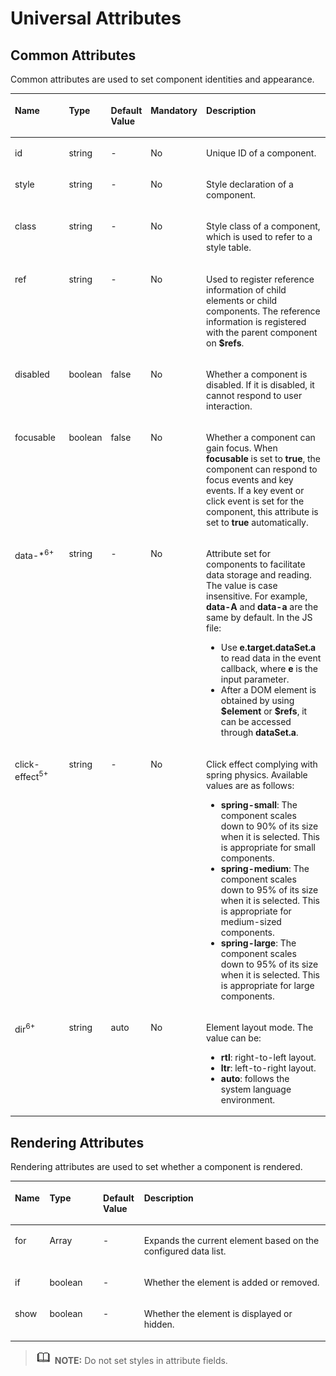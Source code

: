 # Universal Attributes<a name="EN-US_TOPIC_0000001173324641"></a>

## Common Attributes<a name="section861395713012"></a>

Common attributes are used to set component identities and appearance.

<a name="tb330011ff53049a69f27cec012adf8c1"></a>
<table><thead align="left"><tr id="r4301f3a3b24c499c9bfc42b76ab785f9"><th class="cellrowborder" valign="top" width="19.598040195980403%" id="mcps1.1.6.1.1"><p id="a9ba8c579217b4b8b841b035f1d28b20e"><a name="a9ba8c579217b4b8b841b035f1d28b20e"></a><a name="a9ba8c579217b4b8b841b035f1d28b20e"></a>Name</p>
</th>
<th class="cellrowborder" valign="top" width="11.08889111088891%" id="mcps1.1.6.1.2"><p id="a633002333b024497914a4b172446f14e"><a name="a633002333b024497914a4b172446f14e"></a><a name="a633002333b024497914a4b172446f14e"></a>Type</p>
</th>
<th class="cellrowborder" valign="top" width="10.00899910008999%" id="mcps1.1.6.1.3"><p id="a4950f7884c6540b9ad523ac34657d952"><a name="a4950f7884c6540b9ad523ac34657d952"></a><a name="a4950f7884c6540b9ad523ac34657d952"></a>Default Value</p>
</th>
<th class="cellrowborder" valign="top" width="7.519248075192481%" id="mcps1.1.6.1.4"><p id="p58189597166"><a name="p58189597166"></a><a name="p58189597166"></a>Mandatory</p>
</th>
<th class="cellrowborder" valign="top" width="51.78482151784822%" id="mcps1.1.6.1.5"><p id="a1313564aa9404a338447087d5918c17d"><a name="a1313564aa9404a338447087d5918c17d"></a><a name="a1313564aa9404a338447087d5918c17d"></a>Description</p>
</th>
</tr>
</thead>
<tbody><tr id="r06a481428e8d455fba919d3d4618be31"><td class="cellrowborder" valign="top" width="19.598040195980403%" headers="mcps1.1.6.1.1 "><p id="adb8a73146d764f2aab50fc046169ab26"><a name="adb8a73146d764f2aab50fc046169ab26"></a><a name="adb8a73146d764f2aab50fc046169ab26"></a>id</p>
</td>
<td class="cellrowborder" valign="top" width="11.08889111088891%" headers="mcps1.1.6.1.2 "><p id="a06898db2627246f78e85d4fbadeee85c"><a name="a06898db2627246f78e85d4fbadeee85c"></a><a name="a06898db2627246f78e85d4fbadeee85c"></a>string</p>
</td>
<td class="cellrowborder" valign="top" width="10.00899910008999%" headers="mcps1.1.6.1.3 "><p id="ae685ead324a647bcba1bbb45c9402dd6"><a name="ae685ead324a647bcba1bbb45c9402dd6"></a><a name="ae685ead324a647bcba1bbb45c9402dd6"></a>-</p>
</td>
<td class="cellrowborder" valign="top" width="7.519248075192481%" headers="mcps1.1.6.1.4 "><p id="p78183594166"><a name="p78183594166"></a><a name="p78183594166"></a>No</p>
</td>
<td class="cellrowborder" valign="top" width="51.78482151784822%" headers="mcps1.1.6.1.5 "><p id="a692121725a9b4ebbae65cd22b94b672e"><a name="a692121725a9b4ebbae65cd22b94b672e"></a><a name="a692121725a9b4ebbae65cd22b94b672e"></a>Unique ID of a component.</p>
</td>
</tr>
<tr id="r952ef46b64ee439d9c83da15ef587444"><td class="cellrowborder" valign="top" width="19.598040195980403%" headers="mcps1.1.6.1.1 "><p id="a7c032d302e1d437eac59680e066308b0"><a name="a7c032d302e1d437eac59680e066308b0"></a><a name="a7c032d302e1d437eac59680e066308b0"></a>style</p>
</td>
<td class="cellrowborder" valign="top" width="11.08889111088891%" headers="mcps1.1.6.1.2 "><p id="a6ba72f5c52df4fba9b02b5dffa26677e"><a name="a6ba72f5c52df4fba9b02b5dffa26677e"></a><a name="a6ba72f5c52df4fba9b02b5dffa26677e"></a>string</p>
</td>
<td class="cellrowborder" valign="top" width="10.00899910008999%" headers="mcps1.1.6.1.3 "><p id="a23cec1f95fd04ff1b3b20f58844ea654"><a name="a23cec1f95fd04ff1b3b20f58844ea654"></a><a name="a23cec1f95fd04ff1b3b20f58844ea654"></a>-</p>
</td>
<td class="cellrowborder" valign="top" width="7.519248075192481%" headers="mcps1.1.6.1.4 "><p id="p78181459131617"><a name="p78181459131617"></a><a name="p78181459131617"></a>No</p>
</td>
<td class="cellrowborder" valign="top" width="51.78482151784822%" headers="mcps1.1.6.1.5 "><p id="ab9c92d331da44a0e9114f6760340680a"><a name="ab9c92d331da44a0e9114f6760340680a"></a><a name="ab9c92d331da44a0e9114f6760340680a"></a>Style declaration of a component.</p>
</td>
</tr>
<tr id="rc5f2117da84c42f2affe3c923dc48922"><td class="cellrowborder" valign="top" width="19.598040195980403%" headers="mcps1.1.6.1.1 "><p id="a3e97d6d2a5b84e06bf619049840a00a8"><a name="a3e97d6d2a5b84e06bf619049840a00a8"></a><a name="a3e97d6d2a5b84e06bf619049840a00a8"></a>class</p>
</td>
<td class="cellrowborder" valign="top" width="11.08889111088891%" headers="mcps1.1.6.1.2 "><p id="af0974175e9434735b035a4db9146aa04"><a name="af0974175e9434735b035a4db9146aa04"></a><a name="af0974175e9434735b035a4db9146aa04"></a>string</p>
</td>
<td class="cellrowborder" valign="top" width="10.00899910008999%" headers="mcps1.1.6.1.3 "><p id="aa5caace6225b440eba13dc2230f3ef0f"><a name="aa5caace6225b440eba13dc2230f3ef0f"></a><a name="aa5caace6225b440eba13dc2230f3ef0f"></a>-</p>
</td>
<td class="cellrowborder" valign="top" width="7.519248075192481%" headers="mcps1.1.6.1.4 "><p id="p11818859171614"><a name="p11818859171614"></a><a name="p11818859171614"></a>No</p>
</td>
<td class="cellrowborder" valign="top" width="51.78482151784822%" headers="mcps1.1.6.1.5 "><p id="a2f6321cf45ae481983a88dcc2f900900"><a name="a2f6321cf45ae481983a88dcc2f900900"></a><a name="a2f6321cf45ae481983a88dcc2f900900"></a>Style class of a component, which is used to refer to a style table.</p>
</td>
</tr>
<tr id="row286117113158"><td class="cellrowborder" valign="top" width="19.598040195980403%" headers="mcps1.1.6.1.1 "><p id="p1786251117156"><a name="p1786251117156"></a><a name="p1786251117156"></a>ref</p>
</td>
<td class="cellrowborder" valign="top" width="11.08889111088891%" headers="mcps1.1.6.1.2 "><p id="p1086241119157"><a name="p1086241119157"></a><a name="p1086241119157"></a>string</p>
</td>
<td class="cellrowborder" valign="top" width="10.00899910008999%" headers="mcps1.1.6.1.3 "><p id="p586281111151"><a name="p586281111151"></a><a name="p586281111151"></a>-</p>
</td>
<td class="cellrowborder" valign="top" width="7.519248075192481%" headers="mcps1.1.6.1.4 "><p id="p181818590163"><a name="p181818590163"></a><a name="p181818590163"></a>No</p>
</td>
<td class="cellrowborder" valign="top" width="51.78482151784822%" headers="mcps1.1.6.1.5 "><p id="p113416153342"><a name="p113416153342"></a><a name="p113416153342"></a>Used to register reference information of child elements<span id="ph5815920163518"><a name="ph5815920163518"></a><a name="ph5815920163518"></a> or child components</span>. The reference information is registered with the parent component on <strong id="b08212202354"><a name="b08212202354"></a><a name="b08212202354"></a>$refs</strong>.</p>
</td>
</tr>
<tr id="r2d32d58f3a404bf2951a57d06302620d"><td class="cellrowborder" valign="top" width="19.598040195980403%" headers="mcps1.1.6.1.1 "><p id="ab8d3c8007e0a42b9962e0db009e7be9d"><a name="ab8d3c8007e0a42b9962e0db009e7be9d"></a><a name="ab8d3c8007e0a42b9962e0db009e7be9d"></a>disabled</p>
</td>
<td class="cellrowborder" valign="top" width="11.08889111088891%" headers="mcps1.1.6.1.2 "><p id="a05782d6a1a5d42918bc95813dca610d6"><a name="a05782d6a1a5d42918bc95813dca610d6"></a><a name="a05782d6a1a5d42918bc95813dca610d6"></a>boolean</p>
</td>
<td class="cellrowborder" valign="top" width="10.00899910008999%" headers="mcps1.1.6.1.3 "><p id="a3e2f721f63a74e4b974e9bd5e2f88994"><a name="a3e2f721f63a74e4b974e9bd5e2f88994"></a><a name="a3e2f721f63a74e4b974e9bd5e2f88994"></a>false</p>
</td>
<td class="cellrowborder" valign="top" width="7.519248075192481%" headers="mcps1.1.6.1.4 "><p id="p128181959161612"><a name="p128181959161612"></a><a name="p128181959161612"></a>No</p>
</td>
<td class="cellrowborder" valign="top" width="51.78482151784822%" headers="mcps1.1.6.1.5 "><p id="a4065980a1e914cf98acce5250ee4ae5a"><a name="a4065980a1e914cf98acce5250ee4ae5a"></a><a name="a4065980a1e914cf98acce5250ee4ae5a"></a>Whether a component is disabled. If it is disabled, it cannot respond to user interaction.</p>
</td>
</tr>
<tr id="r7f258d2c12844b5bbb0b880b9c5fa7d7"><td class="cellrowborder" valign="top" width="19.598040195980403%" headers="mcps1.1.6.1.1 "><p id="abe276788904d4133bf35c5594eb4d20a"><a name="abe276788904d4133bf35c5594eb4d20a"></a><a name="abe276788904d4133bf35c5594eb4d20a"></a>focusable</p>
</td>
<td class="cellrowborder" valign="top" width="11.08889111088891%" headers="mcps1.1.6.1.2 "><p id="a8a4db446ac404162806f6013cacf49a8"><a name="a8a4db446ac404162806f6013cacf49a8"></a><a name="a8a4db446ac404162806f6013cacf49a8"></a>boolean</p>
</td>
<td class="cellrowborder" valign="top" width="10.00899910008999%" headers="mcps1.1.6.1.3 "><p id="a515466e622f447ce8bcb07e0e85d0c50"><a name="a515466e622f447ce8bcb07e0e85d0c50"></a><a name="a515466e622f447ce8bcb07e0e85d0c50"></a>false</p>
</td>
<td class="cellrowborder" valign="top" width="7.519248075192481%" headers="mcps1.1.6.1.4 "><p id="p8818135901612"><a name="p8818135901612"></a><a name="p8818135901612"></a>No</p>
</td>
<td class="cellrowborder" valign="top" width="51.78482151784822%" headers="mcps1.1.6.1.5 "><p id="a8e6a00e044b44797a3db0ea017c82cd5"><a name="a8e6a00e044b44797a3db0ea017c82cd5"></a><a name="a8e6a00e044b44797a3db0ea017c82cd5"></a>Whether a component can gain focus. When <strong id="b040892514141"><a name="b040892514141"></a><a name="b040892514141"></a>focusable</strong> is set to <strong id="b1277952713149"><a name="b1277952713149"></a><a name="b1277952713149"></a>true</strong>, the component can respond to focus events and key events. If a key event or click event is set for the component, this attribute is set to <strong id="b147301971024"><a name="b147301971024"></a><a name="b147301971024"></a>true</strong> automatically.</p>
</td>
</tr>
<tr id="rc6c4586e5aa8487ba77c1e8df90c121d"><td class="cellrowborder" valign="top" width="19.598040195980403%" headers="mcps1.1.6.1.1 "><p id="a751c9d46a62348ec902c7fdf97468b9d"><a name="a751c9d46a62348ec902c7fdf97468b9d"></a><a name="a751c9d46a62348ec902c7fdf97468b9d"></a>data-*<sup id="sup186963594254"><a name="sup186963594254"></a><a name="sup186963594254"></a>6+</sup></p>
</td>
<td class="cellrowborder" valign="top" width="11.08889111088891%" headers="mcps1.1.6.1.2 "><p id="a8e6d1bb4d0bc423fb8466ee3acd1882f"><a name="a8e6d1bb4d0bc423fb8466ee3acd1882f"></a><a name="a8e6d1bb4d0bc423fb8466ee3acd1882f"></a>string</p>
</td>
<td class="cellrowborder" valign="top" width="10.00899910008999%" headers="mcps1.1.6.1.3 "><p id="ab8cb15c9c3444b13b64945788131dce6"><a name="ab8cb15c9c3444b13b64945788131dce6"></a><a name="ab8cb15c9c3444b13b64945788131dce6"></a>-</p>
</td>
<td class="cellrowborder" valign="top" width="7.519248075192481%" headers="mcps1.1.6.1.4 "><p id="p1281819591169"><a name="p1281819591169"></a><a name="p1281819591169"></a>No</p>
</td>
<td class="cellrowborder" valign="top" width="51.78482151784822%" headers="mcps1.1.6.1.5 "><p id="p610744434310"><a name="p610744434310"></a><a name="p610744434310"></a>Attribute set for components to facilitate data storage and reading. The value is case insensitive. For example, <strong id="b7757423124815"><a name="b7757423124815"></a><a name="b7757423124815"></a>data-A</strong> and <strong id="b1049102612487"><a name="b1049102612487"></a><a name="b1049102612487"></a>data-a</strong> are the same by default. In the JS file:</p>
<a name="ul9134650114317"></a><a name="ul9134650114317"></a><ul id="ul9134650114317"><li>Use <strong id="b1338175312483"><a name="b1338175312483"></a><a name="b1338175312483"></a>e.target.dataSet.a</strong> to read data in the event callback, where <strong id="b138471636492"><a name="b138471636492"></a><a name="b138471636492"></a>e</strong> is the input parameter.</li><li>After a DOM element is obtained by using <strong id="b2839121914493"><a name="b2839121914493"></a><a name="b2839121914493"></a>$element</strong> or <strong id="b1335192220493"><a name="b1335192220493"></a><a name="b1335192220493"></a>$refs</strong>, it can be accessed through <strong id="b520902715495"><a name="b520902715495"></a><a name="b520902715495"></a>dataSet.a</strong>.</li></ul>
</td>
</tr>
<tr id="row1244153883420"><td class="cellrowborder" valign="top" width="19.598040195980403%" headers="mcps1.1.6.1.1 "><p id="p18696114719319"><a name="p18696114719319"></a><a name="p18696114719319"></a>click-effect<sup id="sup47011517183712"><a name="sup47011517183712"></a><a name="sup47011517183712"></a>5+</sup></p>
</td>
<td class="cellrowborder" valign="top" width="11.08889111088891%" headers="mcps1.1.6.1.2 "><p id="p14696164713116"><a name="p14696164713116"></a><a name="p14696164713116"></a>string</p>
</td>
<td class="cellrowborder" valign="top" width="10.00899910008999%" headers="mcps1.1.6.1.3 "><p id="p16964479311"><a name="p16964479311"></a><a name="p16964479311"></a>-</p>
</td>
<td class="cellrowborder" valign="top" width="7.519248075192481%" headers="mcps1.1.6.1.4 "><p id="p13696184713318"><a name="p13696184713318"></a><a name="p13696184713318"></a>No</p>
</td>
<td class="cellrowborder" valign="top" width="51.78482151784822%" headers="mcps1.1.6.1.5 "><p id="p5696144719319"><a name="p5696144719319"></a><a name="p5696144719319"></a>Click effect complying with spring physics. Available values are as follows:</p>
<a name="ul208595598331"></a><a name="ul208595598331"></a><ul id="ul208595598331"><li><strong id="b98443266469"><a name="b98443266469"></a><a name="b98443266469"></a>spring-small</strong>: The component scales down to 90% of its size when it is selected. This is appropriate for small components.</li><li><strong id="b126112616177"><a name="b126112616177"></a><a name="b126112616177"></a>spring-medium</strong>: The component scales down to 95% of its size when it is selected. This is appropriate for medium-sized components.</li><li><strong id="b1088450587"><a name="b1088450587"></a><a name="b1088450587"></a>spring-large</strong>: The component scales down to 95% of its size when it is selected. This is appropriate for large components.</li></ul>
</td>
</tr>
<tr id="row19878353012"><td class="cellrowborder" valign="top" width="19.598040195980403%" headers="mcps1.1.6.1.1 "><p id="p14988113519011"><a name="p14988113519011"></a><a name="p14988113519011"></a>dir<sup id="sup3641134416020"><a name="sup3641134416020"></a><a name="sup3641134416020"></a>6+</sup></p>
</td>
<td class="cellrowborder" valign="top" width="11.08889111088891%" headers="mcps1.1.6.1.2 "><p id="p6988135103"><a name="p6988135103"></a><a name="p6988135103"></a>string</p>
</td>
<td class="cellrowborder" valign="top" width="10.00899910008999%" headers="mcps1.1.6.1.3 "><p id="p29881351108"><a name="p29881351108"></a><a name="p29881351108"></a>auto</p>
</td>
<td class="cellrowborder" valign="top" width="7.519248075192481%" headers="mcps1.1.6.1.4 "><p id="p1298817358013"><a name="p1298817358013"></a><a name="p1298817358013"></a>No</p>
</td>
<td class="cellrowborder" valign="top" width="51.78482151784822%" headers="mcps1.1.6.1.5 "><p id="p1154612321525"><a name="p1154612321525"></a><a name="p1154612321525"></a>Element layout mode. The value can be:</p>
<a name="ul1270142317311"></a><a name="ul1270142317311"></a><ul id="ul1270142317311"><li><strong id="b9391123155013"><a name="b9391123155013"></a><a name="b9391123155013"></a>rtl</strong>: right-to-left layout.</li><li><strong id="b189610376502"><a name="b189610376502"></a><a name="b189610376502"></a>ltr</strong>: left-to-right layout.</li><li><strong id="b838758185118"><a name="b838758185118"></a><a name="b838758185118"></a>auto</strong>: follows the system language environment.</li></ul>
</td>
</tr>
</tbody>
</table>

## Rendering Attributes<a name="section1894362211119"></a>

Rendering attributes are used to set whether a component is rendered.

<a name="t167e4383136e4192be0326d6c9e3d9dd"></a>
<table><thead align="left"><tr id="r54d9459300ff49aa85660965058ef445"><th class="cellrowborder" valign="top" width="11%" id="mcps1.1.5.1.1"><p id="a11f33247441149f19824ae2c3ef738e2"><a name="a11f33247441149f19824ae2c3ef738e2"></a><a name="a11f33247441149f19824ae2c3ef738e2"></a>Name</p>
</th>
<th class="cellrowborder" valign="top" width="17%" id="mcps1.1.5.1.2"><p id="aa506ee4065dd4497858e9afe6145089b"><a name="aa506ee4065dd4497858e9afe6145089b"></a><a name="aa506ee4065dd4497858e9afe6145089b"></a>Type</p>
</th>
<th class="cellrowborder" valign="top" width="13%" id="mcps1.1.5.1.3"><p id="aa4d2a78c677040a2a4ad58dffbb6fd87"><a name="aa4d2a78c677040a2a4ad58dffbb6fd87"></a><a name="aa4d2a78c677040a2a4ad58dffbb6fd87"></a>Default Value</p>
</th>
<th class="cellrowborder" valign="top" width="59%" id="mcps1.1.5.1.4"><p id="af93b9bcb40554aacb2b0396faa59081f"><a name="af93b9bcb40554aacb2b0396faa59081f"></a><a name="af93b9bcb40554aacb2b0396faa59081f"></a>Description</p>
</th>
</tr>
</thead>
<tbody><tr id="re9ffa6c6bf06441c814ab63efe06b061"><td class="cellrowborder" valign="top" width="11%" headers="mcps1.1.5.1.1 "><p id="ab454b93369374a69971f383a653a81ac"><a name="ab454b93369374a69971f383a653a81ac"></a><a name="ab454b93369374a69971f383a653a81ac"></a>for</p>
</td>
<td class="cellrowborder" valign="top" width="17%" headers="mcps1.1.5.1.2 "><p id="ae7cf5d8d2992412e9920a5ac8cd4a6ec"><a name="ae7cf5d8d2992412e9920a5ac8cd4a6ec"></a><a name="ae7cf5d8d2992412e9920a5ac8cd4a6ec"></a>Array</p>
</td>
<td class="cellrowborder" valign="top" width="13%" headers="mcps1.1.5.1.3 "><p id="a2116e04e20814c9ba6e748cc2263e684"><a name="a2116e04e20814c9ba6e748cc2263e684"></a><a name="a2116e04e20814c9ba6e748cc2263e684"></a>-</p>
</td>
<td class="cellrowborder" valign="top" width="59%" headers="mcps1.1.5.1.4 "><p id="ac2b2f9636e3e434ab434d20640129478"><a name="ac2b2f9636e3e434ab434d20640129478"></a><a name="ac2b2f9636e3e434ab434d20640129478"></a>Expands the current element based on the configured data list.</p>
</td>
</tr>
<tr id="rc91e3951ca2b4b6b93197b3bd4b98937"><td class="cellrowborder" valign="top" width="11%" headers="mcps1.1.5.1.1 "><p id="aca5eb210453a48ff88aa6c622a6e1fc4"><a name="aca5eb210453a48ff88aa6c622a6e1fc4"></a><a name="aca5eb210453a48ff88aa6c622a6e1fc4"></a>if</p>
</td>
<td class="cellrowborder" valign="top" width="17%" headers="mcps1.1.5.1.2 "><p id="afd75f2dd9f6a456d992016cf546af694"><a name="afd75f2dd9f6a456d992016cf546af694"></a><a name="afd75f2dd9f6a456d992016cf546af694"></a>boolean</p>
</td>
<td class="cellrowborder" valign="top" width="13%" headers="mcps1.1.5.1.3 "><p id="a81a51fbb63094344b12f9b565fa363e5"><a name="a81a51fbb63094344b12f9b565fa363e5"></a><a name="a81a51fbb63094344b12f9b565fa363e5"></a>-</p>
</td>
<td class="cellrowborder" valign="top" width="59%" headers="mcps1.1.5.1.4 "><p id="a30502d8bfe2843c79bbf224120f023cd"><a name="a30502d8bfe2843c79bbf224120f023cd"></a><a name="a30502d8bfe2843c79bbf224120f023cd"></a>Whether the element is added or removed.</p>
</td>
</tr>
<tr id="r5fdf7f30ef514ec0ac91ff51edd5d854"><td class="cellrowborder" valign="top" width="11%" headers="mcps1.1.5.1.1 "><p id="aa96b777355f24fa19e88fd575c4fbaac"><a name="aa96b777355f24fa19e88fd575c4fbaac"></a><a name="aa96b777355f24fa19e88fd575c4fbaac"></a>show</p>
</td>
<td class="cellrowborder" valign="top" width="17%" headers="mcps1.1.5.1.2 "><p id="a8394664afe1d4680bc83bf7da901cc4a"><a name="a8394664afe1d4680bc83bf7da901cc4a"></a><a name="a8394664afe1d4680bc83bf7da901cc4a"></a>boolean</p>
</td>
<td class="cellrowborder" valign="top" width="13%" headers="mcps1.1.5.1.3 "><p id="a9eaf00abf94e4db3aceddf602627f014"><a name="a9eaf00abf94e4db3aceddf602627f014"></a><a name="a9eaf00abf94e4db3aceddf602627f014"></a>-</p>
</td>
<td class="cellrowborder" valign="top" width="59%" headers="mcps1.1.5.1.4 "><p id="a7447614467b8496ea999e56e6eb8c5fe"><a name="a7447614467b8496ea999e56e6eb8c5fe"></a><a name="a7447614467b8496ea999e56e6eb8c5fe"></a>Whether the element is displayed or hidden.</p>
</td>
</tr>
</tbody>
</table>

>![](../../public_sys-resources/icon-note.gif) **NOTE:** 
>Do not set styles in attribute fields.

